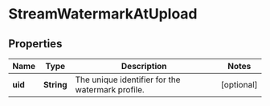 

# StreamWatermarkAtUpload


## Properties

| Name | Type | Description | Notes |
|------------ | ------------- | ------------- | -------------|
|**uid** | **String** | The unique identifier for the watermark profile. |  [optional] |



